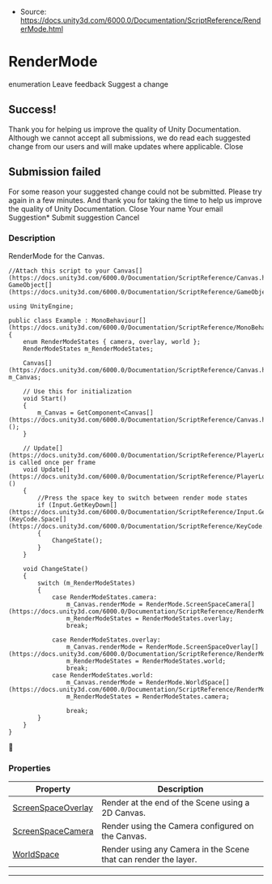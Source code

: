 * Source: https://docs.unity3d.com/6000.0/Documentation/ScriptReference/RenderMode.html

# RenderMode
enumeration
Leave feedback
Suggest a change
## Success!
Thank you for helping us improve the quality of Unity Documentation. Although we cannot accept all submissions, we do read each suggested change from our users and will make updates where applicable.
Close
## Submission failed
For some reason your suggested change could not be submitted. Please <a>try again</a> in a few minutes. And thank you for taking the time to help us improve the quality of Unity Documentation.
Close
Your name Your email Suggestion* Submit suggestion
Cancel
### Description
RenderMode for the Canvas.
```
//Attach this script to your Canvas[](https://docs.unity3d.com/6000.0/Documentation/ScriptReference/Canvas.html) GameObject[](https://docs.unity3d.com/6000.0/Documentation/ScriptReference/GameObject.html)  
  
using UnityEngine;  
  
public class Example : MonoBehaviour[](https://docs.unity3d.com/6000.0/Documentation/ScriptReference/MonoBehaviour.html)
{
    enum RenderModeStates { camera, overlay, world };
    RenderModeStates m_RenderModeStates;  
  
    Canvas[](https://docs.unity3d.com/6000.0/Documentation/ScriptReference/Canvas.html) m_Canvas;  
  
    // Use this for initialization
    void Start()
    {
        m_Canvas = GetComponent<Canvas[](https://docs.unity3d.com/6000.0/Documentation/ScriptReference/Canvas.html)>();
    }  
  
    // Update[](https://docs.unity3d.com/6000.0/Documentation/ScriptReference/PlayerLoop.Update.html) is called once per frame
    void Update[](https://docs.unity3d.com/6000.0/Documentation/ScriptReference/PlayerLoop.Update.html)()
    {
        //Press the space key to switch between render mode states
        if (Input.GetKeyDown[](https://docs.unity3d.com/6000.0/Documentation/ScriptReference/Input.GetKeyDown.html)(KeyCode.Space[](https://docs.unity3d.com/6000.0/Documentation/ScriptReference/KeyCode.Space.html)))
        {
            ChangeState();
        }
    }  
  
    void ChangeState()
    {
        switch (m_RenderModeStates)
        {
            case RenderModeStates.camera:
                m_Canvas.renderMode = RenderMode.ScreenSpaceCamera[](https://docs.unity3d.com/6000.0/Documentation/ScriptReference/RenderMode.ScreenSpaceCamera.html);
                m_RenderModeStates = RenderModeStates.overlay;
                break;  
  
            case RenderModeStates.overlay:
                m_Canvas.renderMode = RenderMode.ScreenSpaceOverlay[](https://docs.unity3d.com/6000.0/Documentation/ScriptReference/RenderMode.ScreenSpaceOverlay.html);
                m_RenderModeStates = RenderModeStates.world;
                break;
            case RenderModeStates.world:
                m_Canvas.renderMode = RenderMode.WorldSpace[](https://docs.unity3d.com/6000.0/Documentation/ScriptReference/RenderMode.WorldSpace.html);
                m_RenderModeStates = RenderModeStates.camera;  
  
                break;
        }
    }
}

```

### Properties
Property | Description  
---|---  
[ScreenSpaceOverlay](https://docs.unity3d.com/6000.0/Documentation/ScriptReference/RenderMode.ScreenSpaceOverlay.html) | Render at the end of the Scene using a 2D Canvas.  
[ScreenSpaceCamera](https://docs.unity3d.com/6000.0/Documentation/ScriptReference/RenderMode.ScreenSpaceCamera.html) | Render using the Camera configured on the Canvas.  
[WorldSpace](https://docs.unity3d.com/6000.0/Documentation/ScriptReference/RenderMode.WorldSpace.html) | Render using any Camera in the Scene that can render the layer.  
* * *
